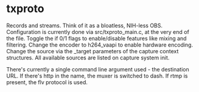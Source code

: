 # txproto

Records and streams. Think of it as a bloatless, NIH-less OBS.
Configuration is currently done via src/txproto_main.c, at the very end of the file.
Toggle the if 0/1 flags to enable/disable features like mixing and filtering.
Change the encoder to h264_vaapi to enable hardware encoding.
Change the source via the _target parameters of the capture context structures.
All available sources are listed on capture system init.

There's currently a single command line argument used - the destination URL.
If there's http in the name, the muxer is switched to dash. If rtmp is present, the flv protocol is used.
